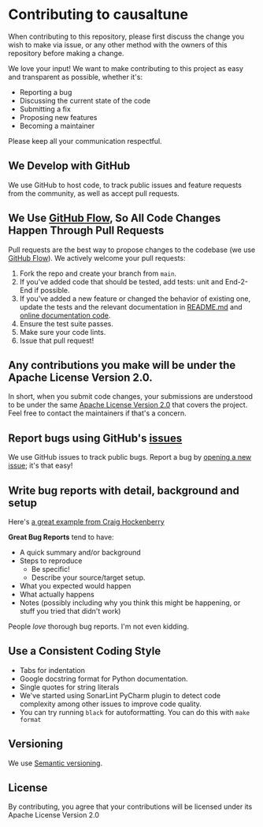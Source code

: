 # Contributing to causaltune

When contributing to this repository, please first discuss the change you wish to make via issue, or any other method with the owners of this repository before making a change.

We love your input! We want to make contributing to this project as easy and transparent as possible, whether it's:

- Reporting a bug
- Discussing the current state of the code
- Submitting a fix
- Proposing new features
- Becoming a maintainer

Please keep all your communication respectful. 


## We Develop with GitHub
We use GitHub to host code, to track public issues and feature requests from the community, as well as accept pull requests.


## We Use [GitHub Flow](https://guides.github.com/introduction/flow/index.html), So All Code Changes Happen Through Pull Requests
Pull requests are the best way to propose changes to the codebase (we use [GitHub Flow](https://guides.github.com/introduction/flow/index.html)). We actively welcome your pull requests:

1. Fork the repo and create your branch from `main`.
2. If you've added code that should be tested, add tests: unit and End-2-End if possible.
3. If you've added a new feature or changed the behavior of existing one, update the tests and the relevant documentation in [README.md](./README.md) and [online documentation code](./docs).
4. Ensure the test suite passes.
5. Make sure your code lints.
6. Issue that pull request!


## Any contributions you make will be under the Apache License Version 2.0.
In short, when you submit code changes, your submissions are understood to be under the same [Apache License Version 2.0](./LICENSE) that covers the project. Feel free to contact the maintainers if that's a concern.

## Report bugs using GitHub's [issues](https://github.com/py-why/causaltune/issues)
We use GitHub issues to track public bugs. Report a bug by [opening a new issue](https://github.com/py-why/pipelinewise/issues/new); it's that easy!

## Write bug reports with detail, background and setup
Here's [a great example from Craig Hockenberry](http://www.openradar.me/11905408)

**Great Bug Reports** tend to have:

- A quick summary and/or background
- Steps to reproduce
  - Be specific!
  - Describe your source/target setup.
- What you expected would happen
- What actually happens
- Notes (possibly including why you think this might be happening, or stuff you tried that didn't work)

People *love* thorough bug reports. I'm not even kidding.

## Use a Consistent Coding Style

* Tabs for indentation 
* Google docstring format for Python documentation.
* Single quotes for string literals 
* We've started using SonarLint PyCharm plugin to detect code complexity among other issues to improve code quality.
* You can try running `black` for autoformatting. You can do this with `make format`

## Versioning
We use [Semantic versioning](https://semver.org/).

## License
By contributing, you agree that your contributions will be licensed under its Apache License Version 2.0
